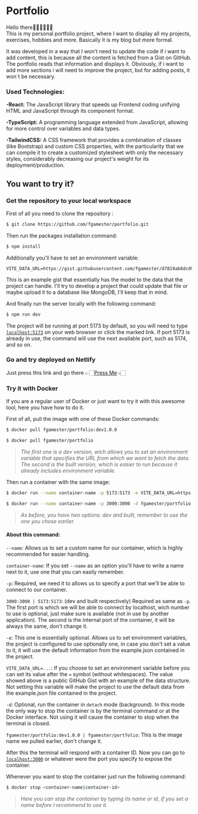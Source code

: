 # Portfolio

Hello there👋🏼👋🏼👋🏼  
This is my personal portfolio project, where I want to display all my projects, exercises, hobbies and more. Basically it is my blog but more formal.

It was developed in a way that I won't need to update the code if i want to add content, this is because all the content is fetched from a Gist on GitHub. The portfolio reads that information and displays it. Obviously, if i want to add more sections i will need to improve the project, but for adding posts, it won´t be necessary.

### Used Technologies:

**-React:** The JavaScript library that speeds up Frontend coding unifying HTML and JavaScript through its component format.

**-TypeScript:** A programming language extended from JavaScript, allowing for more control over variables and data types.

**-TailwindCSS:** A CSS framework that provides a combination of classes (like Bootstrap) and custom CSS properties, with the particularity that we can compile it to create a customized stylesheet with only the necessary styles, considerably decreasing our project's weight for its deployment/production.

## You want to try it?

### Get the repository to your local workspace

First of all you need to clone the repository :
```bash
$ git clone https://github.com/fgamester/portfolio.git
```
Then run the packages installation command:
```bash
$ npm install
```
Additionally you'll have to set an environment variable:
```
VITE_DATA_URL=https://gist.githubusercontent.com/fgamester/d7819ab8dcd914121e12f757d5af7a43/raw/data_example.json
```
This is an example gist that essentially has the model to the data that the project can handle. I'll try to develop a project that could update that file or maybe upload it to a database like MongoDB, I'll keep that in mind.

And finally run the server locally with the following command:
```bash
$ npm run dev
```
The project will be running at port 5173 by default, so you will need to type [`localhost:5173`](http://localhost:5173) on your web browser or click the marked link. If port 5173 is already in use, the command will use the next available port, such as 5174, and so on.

### Go and try deployed on Netlify

Just press this link and go there 👉🏻[Press Me](https://fgamester.netlify.app)👈🏻

### Try it with Docker

If you are a regular user of Docker or just want to try it with this awesome tool, here you have how to do it.

First of all, pull the image with one of these Docker commands:
```bash
$ docker pull fgamester/portfolio:dev1.0.0
```
```bash
$ docker pull fgamester/portfolio
```
>*The first one is a dev version, wich allows you to set an environment variable that specifies the URL from which we want to fetch the data. The second is the built version, which is easier to run because it already includes environment variable.*

Then run a container with the same image:
```bash
$ docker run --name container-name -p 5173:5173 -e VITE_DATA_URL=https://gist.githubusercontent.com/fgamester/d7819ab8dcd914121e12f757d5af7a43/raw/data_example.json -d fgamester/portfolio:dev1.0.0
```
```bash
$ docker run --name container-name -p 3000:3000 -d fgamester/portfolio
```
>*As before, you have two options: dev and built, remember to use the one you chose earlier.*
#### About this command:

`--name`: Allows us to set a custom name for our container, which is highly recommended for easier handling.

`container-name`: If you set `--name` as an option you'll have to write a name next to it, use one that you can easily remember.

`-p`: Required, we need it to allows us to specify a port that we'll be able to connect to our container.

`3000:3000 | 5173:5173`: (dev and built respectively) Required as same as `-p`. The first port is which we will be able to connect by localhost, wich number to use is optional, just make sure is available (not in use by another application). The second is the internal port of the container, it will be always the same, don't change it.

`-e`: This one is essentially optional. Allows us to set environment variables, the project is configured to use optionally one, in case you don't set a value to it, it will use the default information from the example.json contained in the project.

`VITE_DATA_URL=...`: If you choose to set an environment variable before you can set its value after the `=` symbol (without whitespaces). The value showed above is a public GitHub Gist with an example of the data structure. Not setting this variable will make the project to use the default data from the example.json file contained in the project.

`-d`: Optional, run the container in `detach` mode (background). In this mode the only way to stop the container is by the terminal command or at the Docker interface. Not using it will cause the container to stop when the terminal is closed.

`fgamester/portfolio:dev1.0.0 | fgamester/portfolio`: This is the image name we pulled earlier, don't change it.

After this the terminal will respond with a container ID. Now you can go to [`localhost:3000`](http://localhost:3000) or whatever were the port you specify to expose the container.

Whenever you want to stop the container just run the following command:
```bash
$ docker stop <container-name|container-id>
```
>*Here you can stop the container by typing its name or id, if you set a name before I recommend to use it.*